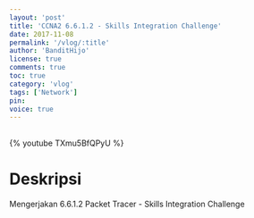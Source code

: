 ```yaml
---
layout: 'post'
title: 'CCNA2 6.6.1.2 - Skills Integration Challenge'
date: 2017-11-08
permalink: '/vlog/:title'
author: 'BanditHijo'
license: true
comments: true
toc: true
category: 'vlog'
tags: ['Network']
pin:
voice: true
---
```


<div style="margin-top:30px;"></div>

{% youtube TXmu5BfQPyU %}

# Deskripsi

Mengerjakan 6.6.1.2 Packet Tracer - Skills Integration Challenge
